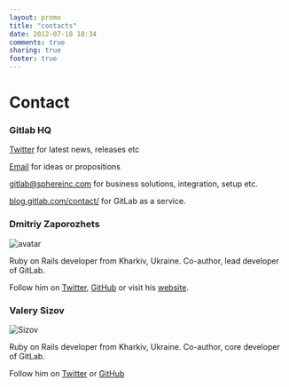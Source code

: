 ```yaml
---
layout: promo
title: "contacts"
date: 2012-07-18 18:34
comments: true
sharing: true
footer: true
---
```


# Contact

### Gitlab HQ

[Twitter](http://twitter.com/#!/gitlabhq) for latest news, releases etc

[Email](mailto:m@gitlabhq.com) for ideas or propositions

[gitlab@sphereinc.com](mailto:gitlab@sphereinc.com) for business solutions, integration, setup etc.
 
[blog.gitlab.com/contact/](http://blog.gitlab.com/contact/) for GitLab as a service.

### Dmitriy Zaporozhets

![avatar](http://www.gravatar.com/avatar/cd857fed2b3d0f453861246f5f0dad1e?s=40&d=identicon)

Ruby on Rails developer from Kharkiv, Ukraine. Co-author, lead developer of GitLab.

Follow him on [Twitter](https://twitter.com/dzaporozhets), [GitHub](https://github.com/randx) or visit his [website](http://dzaporozhets.me/).

### Valery Sizov

![Sizov](http://www.gravatar.com/avatar/47b77c89d3ece30b80b49f3319029b56?s=40&d=identicon)

Ruby on Rails developer from Kharkiv, Ukraine. Co-author, core developer of GitLab.

Follow him on [Twitter](http://twitter.com/#!/SizovValery) or [GitHub](https://github.com/vsizov)

